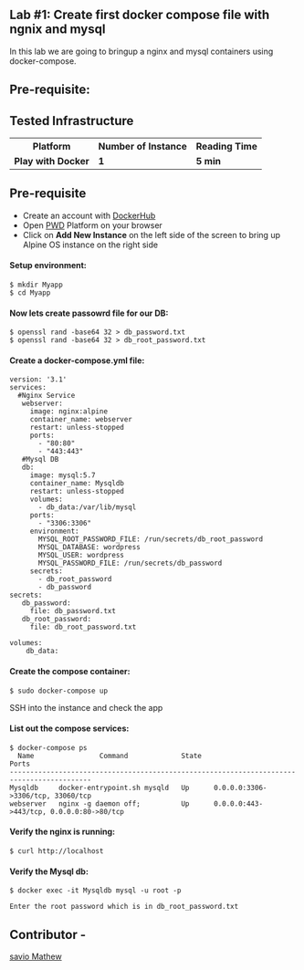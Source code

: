 ## Lab #1: Create first docker compose file with ngnix and mysql

In this lab we are going to bringup a nginx and mysql containers using docker-compose.

## Pre-requisite:

## Tested Infrastructure

<table class="tg">
  <tr>
    <th class="tg-yw4l"><b>Platform</b></th>
    <th class="tg-yw4l"><b>Number of Instance</b></th>
    <th class="tg-yw4l"><b>Reading Time</b></th>
    
  </tr>
  <tr>
    <td class="tg-yw4l"><b> Play with Docker</b></td>
    <td class="tg-yw4l"><b>1</b></td>
    <td class="tg-yw4l"><b>5 min</b></td>
    
  </tr>
  
</table>

## Pre-requisite

- Create an account with [DockerHub](https://hub.docker.com)
- Open [PWD](https://labs.play-with-docker.com/) Platform on your browser 
- Click on **Add New Instance** on the left side of the screen to bring up Alpine OS instance on the right side

#### Setup environment:
```
$ mkdir Myapp
$ cd Myapp
```

#### Now lets create passowrd file for our DB:
```
$ openssl rand -base64 32 > db_password.txt
$ openssl rand -base64 32 > db_root_password.txt
```

#### Create a docker-compose.yml file:
```
version: '3.1'
services:
  #Nginx Service
   webserver:
     image: nginx:alpine
     container_name: webserver
     restart: unless-stopped
     ports:
       - "80:80"
       - "443:443"
   #Mysql DB
   db:
     image: mysql:5.7
     container_name: Mysqldb
     restart: unless-stopped
     volumes:
       - db_data:/var/lib/mysql
     ports:
       - "3306:3306"
     environment:
       MYSQL_ROOT_PASSWORD_FILE: /run/secrets/db_root_password
       MYSQL_DATABASE: wordpress
       MYSQL_USER: wordpress
       MYSQL_PASSWORD_FILE: /run/secrets/db_password
     secrets:
       - db_root_password
       - db_password
secrets:
   db_password:
     file: db_password.txt
   db_root_password:
     file: db_root_password.txt

volumes:
    db_data:
```

#### Create the compose container:
```
$ sudo docker-compose up
```

SSH into the instance and check the app <br>
#### List out the compose services:
```
$ docker-compose ps
  Name                Command             State                    Ports
------------------------------------------------------------------------------------------
Mysqldb     docker-entrypoint.sh mysqld   Up      0.0.0.0:3306->3306/tcp, 33060/tcp
webserver   nginx -g daemon off;          Up      0.0.0.0:443->443/tcp, 0.0.0.0:80->80/tcp
```

#### Verify the nginx is running:
```
$ curl http://localhost
```

#### Verify the Mysql db:
```
$ docker exec -it Mysqldb mysql -u root -p

Enter the root password which is in db_root_password.txt
```

## Contributor -
[savio Mathew](https://www.linkedin.com/in/saviovettoor)
